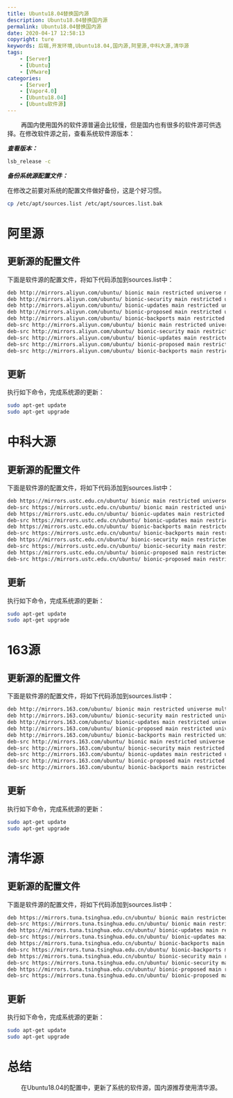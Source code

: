 ```yaml
---
title: Ubuntu18.04替换国内源
description: Ubuntu18.04替换国内源
permalink: Ubuntu18.04替换国内源
date: 2020-04-17 12:58:13
copyright: ture
keywords: 后端,开发环境,Ubuntu18.04,国内源,阿里源,中科大源,清华源
tags:
    - [Server]
    - [Ubuntu]
    - [VMware]
categories:
    - [Server]
    - [Vapor4.0]
    - [Ubuntu18.04]
    - [Ubuntu软件源]
---
```


&nbsp;&nbsp;&nbsp;&nbsp;&nbsp;&nbsp;&nbsp;&nbsp;再国内使用国外的软件源普遍会比较慢，但是国内也有很多的软件源可供选择。在修改软件源之前，查看系统软件源版本：

***查看版本：***
``` bash
lsb_release -c 
```

<!-- more -->

***备份系统源配置文件：***

在修改之前要对系统的配置文件做好备份，这是个好习惯。
``` bash
cp /etc/apt/sources.list /etc/apt/sources.list.bak
```

# **阿里源**
## 更新源的配置文件
下面是软件源的配置文件，将如下代码添加到sources.list中：
``` bash
deb http://mirrors.aliyun.com/ubuntu/ bionic main restricted universe multiverse
deb http://mirrors.aliyun.com/ubuntu/ bionic-security main restricted universe multiverse
deb http://mirrors.aliyun.com/ubuntu/ bionic-updates main restricted universe multiverse
deb http://mirrors.aliyun.com/ubuntu/ bionic-proposed main restricted universe multiverse
deb http://mirrors.aliyun.com/ubuntu/ bionic-backports main restricted universe multiverse
deb-src http://mirrors.aliyun.com/ubuntu/ bionic main restricted universe multiverse
deb-src http://mirrors.aliyun.com/ubuntu/ bionic-security main restricted universe multiverse
deb-src http://mirrors.aliyun.com/ubuntu/ bionic-updates main restricted universe multiverse
deb-src http://mirrors.aliyun.com/ubuntu/ bionic-proposed main restricted universe multiverse
deb-src http://mirrors.aliyun.com/ubuntu/ bionic-backports main restricted universe multivers
```
 ## 更新
 执行如下命令，完成系统源的更新：
 ``` bash
 sudo apt-get update
 sudo apt-get upgrade
 ```
 
 # **中科大源**
 ## 更新源的配置文件
下面是软件源的配置文件，将如下代码添加到sources.list中：
``` bash
deb https://mirrors.ustc.edu.cn/ubuntu/ bionic main restricted universe multiverse
deb-src https://mirrors.ustc.edu.cn/ubuntu/ bionic main restricted universe multiverse
deb https://mirrors.ustc.edu.cn/ubuntu/ bionic-updates main restricted universe multiverse
deb-src https://mirrors.ustc.edu.cn/ubuntu/ bionic-updates main restricted universe multiverse
deb https://mirrors.ustc.edu.cn/ubuntu/ bionic-backports main restricted universe multiverse
deb-src https://mirrors.ustc.edu.cn/ubuntu/ bionic-backports main restricted universe multiverse
deb https://mirrors.ustc.edu.cn/ubuntu/ bionic-security main restricted universe multiverse
deb-src https://mirrors.ustc.edu.cn/ubuntu/ bionic-security main restricted universe multiverse
deb https://mirrors.ustc.edu.cn/ubuntu/ bionic-proposed main restricted universe multiverse
deb-src https://mirrors.ustc.edu.cn/ubuntu/ bionic-proposed main restricted universe multiverse
```
 ## 更新
 执行如下命令，完成系统源的更新：
 ``` bash
 sudo apt-get update
 sudo apt-get upgrade
 ```

# **163源**
 ## 更新源的配置文件
下面是软件源的配置文件，将如下代码添加到sources.list中：
``` bash
deb http://mirrors.163.com/ubuntu/ bionic main restricted universe multiverse
deb http://mirrors.163.com/ubuntu/ bionic-security main restricted universe multiverse
deb http://mirrors.163.com/ubuntu/ bionic-updates main restricted universe multiverse
deb http://mirrors.163.com/ubuntu/ bionic-proposed main restricted universe multiverse
deb http://mirrors.163.com/ubuntu/ bionic-backports main restricted universe multiverse
deb-src http://mirrors.163.com/ubuntu/ bionic main restricted universe multiverse
deb-src http://mirrors.163.com/ubuntu/ bionic-security main restricted universe multiverse
deb-src http://mirrors.163.com/ubuntu/ bionic-updates main restricted universe multiverse
deb-src http://mirrors.163.com/ubuntu/ bionic-proposed main restricted universe multiverse
deb-src http://mirrors.163.com/ubuntu/ bionic-backports main restricted universe multiverse
```
 ## 更新
 执行如下命令，完成系统源的更新：
 ``` bash
 sudo apt-get update
 sudo apt-get upgrade
 ```

# **清华源**
 ## 更新源的配置文件
下面是软件源的配置文件，将如下代码添加到sources.list中：
``` bash
deb https://mirrors.tuna.tsinghua.edu.cn/ubuntu/ bionic main restricted universe multiverse
deb-src https://mirrors.tuna.tsinghua.edu.cn/ubuntu/ bionic main restricted universe multiverse
deb https://mirrors.tuna.tsinghua.edu.cn/ubuntu/ bionic-updates main restricted universe multiverse
deb-src https://mirrors.tuna.tsinghua.edu.cn/ubuntu/ bionic-updates main restricted universe multiverse
deb https://mirrors.tuna.tsinghua.edu.cn/ubuntu/ bionic-backports main restricted universe multiverse
deb-src https://mirrors.tuna.tsinghua.edu.cn/ubuntu/ bionic-backports main restricted universe multiverse
deb https://mirrors.tuna.tsinghua.edu.cn/ubuntu/ bionic-security main restricted universe multiverse
deb-src https://mirrors.tuna.tsinghua.edu.cn/ubuntu/ bionic-security main restricted universe multiverse
deb https://mirrors.tuna.tsinghua.edu.cn/ubuntu/ bionic-proposed main restricted universe multiverse
deb-src https://mirrors.tuna.tsinghua.edu.cn/ubuntu/ bionic-proposed main restricted universe multiverse
```
 ## 更新
 执行如下命令，完成系统源的更新：

 ``` bash
 sudo apt-get update
 sudo apt-get upgrade
 ```

 # **总结**
&nbsp;&nbsp;&nbsp;&nbsp;&nbsp;&nbsp;&nbsp;&nbsp;在Ubuntu18.04的配置中，更新了系统的软件源，国内源推荐使用清华源。
